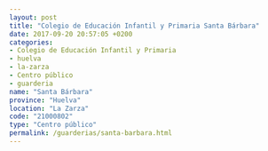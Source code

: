 ```yaml
---
layout: post
title: "Colegio de Educación Infantil y Primaria Santa Bárbara"
date: 2017-09-20 20:57:05 +0200
categories:
- Colegio de Educación Infantil y Primaria
- huelva
- la-zarza
- Centro público
- guarderia
name: "Santa Bárbara"
province: "Huelva"
location: "La Zarza"
code: "21000802"
type: "Centro público"
permalink: /guarderias/santa-barbara.html
---
```

